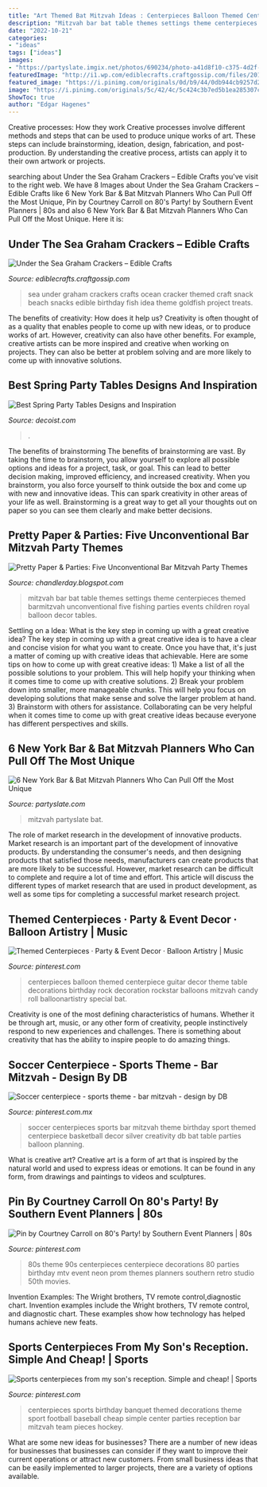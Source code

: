 ```yaml
---
title: "Art Themed Bat Mitzvah Ideas : Centerpieces Balloon Themed Centerpiece Guitar Decor Theme Table Decorations Birthday Rock Decoration Rockstar Balloons Mitzvah Candy Roll Balloonartistry Special Bat"
description: "Mitzvah bar bat table themes settings theme centerpieces themed barmitzvah unconventional five fishing parties events children royal balloon decor tables"
date: "2022-10-21"
categories:
- "ideas"
tags: ["ideas"]
images:
- "https://partyslate.imgix.net/photos/690234/photo-a41d8f10-c375-4d2f-99bb-6a0420746573.jpeg?auto=compress%2Cformat&amp;bg=fff&amp;w=1500&amp;ixlib=js-2.0.0"
featuredImage: "http://i1.wp.com/ediblecrafts.craftgossip.com/files/2016/01/Under-the-Sea-Graham-Crackers.jpg?fit=600,800"
featured_image: "https://i.pinimg.com/originals/0d/b9/44/0db944cb9257d2ad93688ca9e02b759c.jpg"
image: "https://i.pinimg.com/originals/5c/42/4c/5c424c3b7ed5b1ea285307c4244e4d6c.jpg"
ShowToc: true
author: "Edgar Hagenes"
---
```



Creative processes: How they work
Creative processes involve different methods and steps that can be used to produce unique works of art. These steps can include brainstorming, ideation, design, fabrication, and post-production. By understanding the creative process, artists can apply it to their own artwork or projects.

	

		
searching about Under the Sea Graham Crackers – Edible Crafts you've visit to the right web. We have 8 Images about Under the Sea Graham Crackers – Edible Crafts like 6 New York Bar &amp; Bat Mitzvah Planners Who Can Pull Off the Most Unique, Pin by Courtney Carroll on 80&#039;s Party! by Southern Event Planners | 80s and also 6 New York Bar &amp; Bat Mitzvah Planners Who Can Pull Off the Most Unique. Here it is:
		
    
## Under The Sea Graham Crackers – Edible Crafts

<img loading=lazy src="http://i1.wp.com/ediblecrafts.craftgossip.com/files/2016/01/Under-the-Sea-Graham-Crackers.jpg?fit=600,800" onerror="this.onerror=null;this.src='https://tse4.mm.bing.net/th?id=OIP.nOFoFoNlhHWraWEURspINAHaJ4&amp;pid=15.1';" alt="Under the Sea Graham Crackers – Edible Crafts">

_Source: ediblecrafts.craftgossip.com_

>sea under graham crackers crafts ocean cracker themed craft snack beach snacks edible birthday fish idea theme goldfish project treats. 

	

The benefits of creativity: How does it help us?
Creativity is often thought of as a quality that enables people to come up with new ideas, or to produce works of art. However, creativity can also have other benefits. For example, creative artists can be more inspired and creative when working on projects. They can also be better at problem solving and are more likely to come up with innovative solutions.

    
## Best Spring Party Tables Designs And Inspiration

<img loading=lazy src="https://cdn.decoist.com/wp-content/uploads/2013/04/Green-themed-dessert-table.jpg" onerror="this.onerror=null;this.src='https://tse2.mm.bing.net/th?id=OIP.54Nb233KqTZFG6xd7H5r3AHaEq&amp;pid=15.1';" alt="Best Spring Party Tables Designs and Inspiration">

_Source: decoist.com_

>. 

	

The benefits of brainstorming
The benefits of brainstorming are vast. By taking the time to brainstorm, you allow yourself to explore all possible options and ideas for a project, task, or goal. This can lead to better decision making, improved efficiency, and increased creativity.
When you brainstorm, you also force yourself to think outside the box and come up with new and innovative ideas. This can spark creativity in other areas of your life as well. Brainstorming is a great way to get all your thoughts out on paper so you can see them clearly and make better decisions.

    
## Pretty Paper &amp; Parties: Five Unconventional Bar Mitzvah Party Themes

<img loading=lazy src="http://3.bp.blogspot.com/-2FYeW1DexFo/T3TIVtEGnyI/AAAAAAAAABE/Rq6SZorCpiI/s1600/Bar+Mitzvah+Table.jpg" onerror="this.onerror=null;this.src='https://tse3.mm.bing.net/th?id=OIP.c_1oevEp8DIceSj2R1qv7wHaE6&amp;pid=15.1';" alt="Pretty Paper &amp; Parties: Five Unconventional Bar Mitzvah Party Themes">

_Source: chandlerday.blogspot.com_

>mitzvah bar bat table themes settings theme centerpieces themed barmitzvah unconventional five fishing parties events children royal balloon decor tables. 

	

Settling on a Idea: What is the key step in coming up with a great creative idea?
The key step in coming up with a great creative idea is to have a clear and concise vision for what you want to create. Once you have that, it's just a matter of coming up with creative ideas that achievable. Here are some tips on how to come up with great creative ideas: 1) Make a list of all the possible solutions to your problem. This will help hopify your thinking when it comes time to come up with creative solutions. 2) Break your problem down into smaller, more manageable chunks. This will help you focus on developing solutions that make sense and solve the larger problem at hand. 3) Brainstorm with others for assistance. Collaborating can be very helpful when it comes time to come up with great creative ideas because everyone has different perspectives and skills.

    
## 6 New York Bar &amp; Bat Mitzvah Planners Who Can Pull Off The Most Unique

<img loading=lazy src="https://partyslate.imgix.net/photos/690234/photo-a41d8f10-c375-4d2f-99bb-6a0420746573.jpeg?auto=compress%2Cformat&amp;bg=fff&amp;w=1500&amp;ixlib=js-2.0.0" onerror="this.onerror=null;this.src='https://tse3.mm.bing.net/th?id=OIP.bYcjKxwyMkpLkPd7p04MKwHaFR&amp;pid=15.1';" alt="6 New York Bar &amp; Bat Mitzvah Planners Who Can Pull Off the Most Unique">

_Source: partyslate.com_

>mitzvah partyslate bat. 

	

The role of market research in the development of innovative products.
Market research is an important part of the development of innovative products. By understanding the consumer's needs, and then designing products that satisfied those needs, manufacturers can create products that are more likely to be successful. However, market research can be difficult to complete and require a lot of time and effort. This article will discuss the different types of market research that are used in product development, as well as some tips for completing a successful market research project.

    
## Themed Centerpieces · Party &amp; Event Decor · Balloon Artistry | Music

<img loading=lazy src="https://i.pinimg.com/originals/0d/b9/44/0db944cb9257d2ad93688ca9e02b759c.jpg" onerror="this.onerror=null;this.src='https://tse2.mm.bing.net/th?id=OIP.RNd-9K0vjz97VWi3193OCAHaJ4&amp;pid=15.1';" alt="Themed Centerpieces · Party &amp; Event Decor · Balloon Artistry | Music">

_Source: pinterest.com_

>centerpieces balloon themed centerpiece guitar decor theme table decorations birthday rock decoration rockstar balloons mitzvah candy roll balloonartistry special bat. 

	

Creativity is one of the most defining characteristics of humans. Whether it be through art, music, or any other form of creativity, people instinctively respond to new experiences and challenges. There is something about creativity that has the ability to inspire people to do amazing things.

    
## Soccer Centerpiece - Sports Theme - Bar Mitzvah - Design By DB

<img loading=lazy src="https://i.pinimg.com/originals/9f/21/f9/9f21f916415c5e83d7464c3f59118a4e.jpg" onerror="this.onerror=null;this.src='https://tse4.mm.bing.net/th?id=OIP.UyaIK9dKP8PUutGPjQFQSgHaLG&amp;pid=15.1';" alt="Soccer centerpiece - sports theme - bar mitzvah - design by DB">

_Source: pinterest.com.mx_

>soccer centerpieces sports bar mitzvah theme birthday sport themed centerpiece basketball decor silver creativity db bat table parties balloon planning. 

	

What is creative art?
Creative art is a form of art that is inspired by the natural world and used to express ideas or emotions. It can be found in any form, from drawings and paintings to videos and sculptures.

    
## Pin By Courtney Carroll On 80&#039;s Party! By Southern Event Planners | 80s

<img loading=lazy src="https://i.pinimg.com/originals/5c/42/4c/5c424c3b7ed5b1ea285307c4244e4d6c.jpg" onerror="this.onerror=null;this.src='https://tse1.mm.bing.net/th?id=OIP.Zl6sd1gbXVACkGqWYZCj3wHaLH&amp;pid=15.1';" alt="Pin by Courtney Carroll on 80&#039;s Party! by Southern Event Planners | 80s">

_Source: pinterest.com_

>80s theme 90s centerpieces centerpiece decorations 80 parties birthday mtv event neon prom themes planners southern retro studio 50th movies. 

	

Invention Examples: The Wright brothers, TV remote control,diagnostic chart.
Invention examples include the Wright brothers, TV remote control, and diagnostic chart. These examples show how technology has helped humans achieve new feats.

    
## Sports Centerpieces From My Son&#039;s Reception. Simple And Cheap! | Sports

<img loading=lazy src="https://i.pinimg.com/736x/d0/96/44/d0964465fdfbbbf3c4b4fcddddbef20f--sports-centerpieces-sports-party-decorations.jpg" onerror="this.onerror=null;this.src='https://tse1.mm.bing.net/th?id=OIP.TvvSmFmiJzQMLNcD3qNeaQHaJ3&amp;pid=15.1';" alt="Sports centerpieces from my son&#039;s reception. Simple and cheap! | Sports">

_Source: pinterest.com_

>centerpieces sports birthday banquet themed decorations theme sport football baseball cheap simple center parties reception bar mitzvah team pieces hockey. 

	

What are some new ideas for businesses?
There are a number of new ideas for businesses that businesses can consider if they want to improve their current operations or attract new customers. From small business ideas that can be easily implemented to larger projects, there are a variety of options available.

